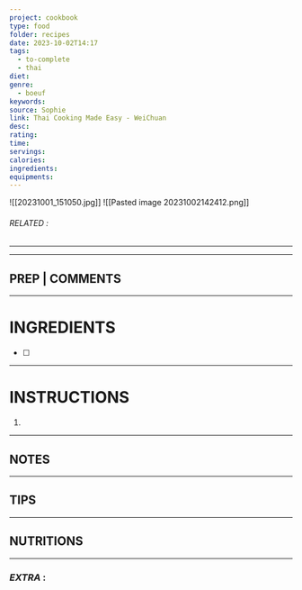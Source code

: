 ```yaml
---
project: cookbook
type: food
folder: recipes
date: 2023-10-02T14:17
tags:
  - to-complete
  - thai
diet: 
genre:
  - boeuf
keywords: 
source: Sophie
link: Thai Cooking Made Easy - WeiChuan
desc: 
rating: 
time: 
servings: 
calories: 
ingredients: 
equipments:
---
```

![[20231001_151050.jpg]]
![[Pasted image 20231002142412.png]]

###### *RELATED* : 
---


---
## PREP | COMMENTS



---
# INGREDIENTS

- [ ] 

---
# INSTRUCTIONS

1. 

---
## NOTES



---
## TIPS



---
## NUTRITIONS



---
### *EXTRA* :



